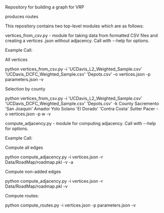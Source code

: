 Repository for building a graph for VRP

produces routes

This repository contains two top-level modules which are as follows:

vertices_from_csv.py - module for taking data from formatted CSV files and creating
a vertices .json without adjacency. Call with --help for options.

Example Call:

All vertices

python vertices_from_csv.py -i 'UCDavis_L2_Weighted_Sample.csv' 'UCDavis_DCFC_Weighted_Sample.csv' 'Depots.csv' -o vertices.json -p parameters.json -v

Selection by county

python vertices_from_csv.py -i 'UCDavis_L2_Weighted_Sample.csv' 'UCDavis_DCFC_Weighted_Sample.csv' 'Depots.csv' -k County Sacremento 'San Joaquin' Amador Yolo Solano 'El Dorado' 'Contra Costa' Sutter Pacer -o vertices.json -p w -v

compute_adjacency.py - module for computing adjacency. Call with --help for options.

Example Call:

Compute all edges

python compute_adjacency.py -i vertices.json -r Data/RoadMap/roadmap.pkl -v -a

Compute non-added edges

python compute_adjacency.py -i vertices.json -r Data/RoadMap/roadmap.pkl -v

Compute routes:

python compute_routes.py -i vertices.json -p parameters.json -v
